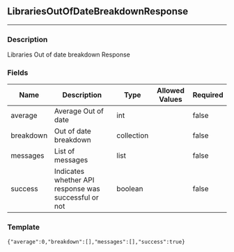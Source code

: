 ## LibrariesOutOfDateBreakdownResponse
---
### Description
Libraries Out of date breakdown Response
### Fields
| Name | Description | Type | Allowed Values | Required |
| ---- | ----------- | ---- | -------------- | -------- |
| average | Average Out of date | int |  | false |
| breakdown | Out of date breakdown | collection |  | false |
| messages | List of messages | list |  | false |
| success | Indicates whether API response was successful or not | boolean |  | false |
### Template
```
{"average":0,"breakdown":[],"messages":[],"success":true}
```
